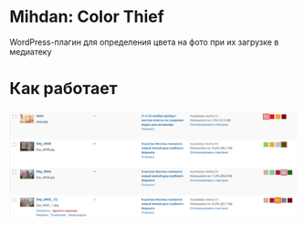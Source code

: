 # Mihdan: Color Thief
WordPress-плагин для определения цвета на фото при их загрузке в медиатеку

# Как работает
![Mihdan: Color Thief](assets/images/attachment.png)
